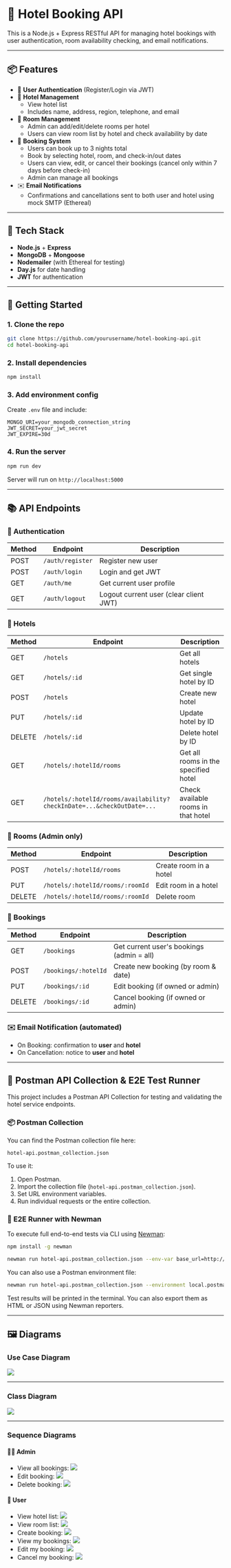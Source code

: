 # 🏨 Hotel Booking API

This is a Node.js + Express RESTful API for managing hotel bookings with user authentication, room availability checking, and email notifications.

---

## 📦 Features

- 👥 **User Authentication** (Register/Login via JWT)
- 🏨 **Hotel Management**
  - View hotel list
  - Includes name, address, region, telephone, and email
- 🚪 **Room Management**
  - Admin can add/edit/delete rooms per hotel
  - Users can view room list by hotel and check availability by date
- 📆 **Booking System**
  - Users can book up to 3 nights total
  - Book by selecting hotel, room, and check-in/out dates
  - Users can view, edit, or cancel their bookings (cancel only within 7 days before check-in)
  - Admin can manage all bookings
- ✉️ **Email Notifications**
  - Confirmations and cancellations sent to both user and hotel using mock SMTP (Ethereal)

---

## 🔧 Tech Stack

- **Node.js** + **Express**
- **MongoDB** + **Mongoose**
- **Nodemailer** (with Ethereal for testing)
- **Day.js** for date handling
- **JWT** for authentication

---

## 🚀 Getting Started

### 1. Clone the repo
```bash
git clone https://github.com/yourusername/hotel-booking-api.git
cd hotel-booking-api
```

### 2. Install dependencies
```bash
npm install
```

### 3. Add environment config
Create `.env` file and include:
```env
MONGO_URI=your_mongodb_connection_string
JWT_SECRET=your_jwt_secret
JWT_EXPIRE=30d
```

### 4. Run the server
```bash
npm run dev
```

Server will run on `http://localhost:5000`

---

## 📚 API Endpoints

### 🔐 Authentication
| Method | Endpoint             | Description            |
|--------|----------------------|------------------------|
| POST   | `/auth/register`     | Register new user      |
| POST   | `/auth/login`        | Login and get JWT      |
| GET    | `/auth/me`           | Get current user profile               |
| GET    | `/auth/logout`       | Logout current user (clear client JWT) |

### 🏨 Hotels
| Method | Endpoint                                              | Description                                  |
|--------|-------------------------------------------------------|----------------------------------------------|
| GET    | `/hotels`                                             | Get all hotels                               |
| GET    | `/hotels/:id`                                         | Get single hotel by ID                       |
| POST   | `/hotels`                                             | Create new hotel                             |
| PUT    | `/hotels/:id`                                         | Update hotel by ID                           |
| DELETE | `/hotels/:id`                                         | Delete hotel by ID                           |
| GET    | `/hotels/:hotelId/rooms`                              | Get all rooms in the specified hotel         |
| GET    | `/hotels/:hotelId/rooms/availability?checkInDate=...&checkOutDate=...` | Check available rooms in that hotel |

### 🚪 Rooms (Admin only)
| Method | Endpoint                               | Description              |
|--------|----------------------------------------|--------------------------|
| POST   | `/hotels/:hotelId/rooms`               | Create room in a hotel   |
| PUT    | `/hotels/:hotelId/rooms/:roomId`       | Edit room in a hotel     |
| DELETE | `/hotels/:hotelId/rooms/:roomId`       | Delete room              |

### 📆 Bookings
| Method | Endpoint               | Description                              |
|--------|------------------------|------------------------------------------|
| GET    | `/bookings`            | Get current user's bookings (admin = all)|
| POST   | `/bookings/:hotelId`   | Create new booking (by room & date)      |
| PUT    | `/bookings/:id`        | Edit booking (if owned or admin)         |
| DELETE | `/bookings/:id`        | Cancel booking (if owned or admin)       |

### ✉️ Email Notification (automated)
- On Booking: confirmation to **user** and **hotel**
- On Cancellation: notice to **user** and **hotel**

---

## 🧪 Postman API Collection & E2E Test Runner

This project includes a Postman API Collection for testing and validating the hotel service endpoints.

### 📦 Postman Collection

You can find the Postman collection file here:

```
hotel-api.postman_collection.json
```

To use it:

1. Open Postman.
2. Import the collection file (`hotel-api.postman_collection.json`).
3. Set URL environment variables.
4. Run individual requests or the entire collection.

### 🚀 E2E Runner with Newman

To execute full end-to-end tests via CLI using [Newman](https://www.npmjs.com/package/newman):

```bash
npm install -g newman

newman run hotel-api.postman_collection.json --env-var base_url=http://localhost:3000
```

You can also use a Postman environment file:

```bash
newman run hotel-api.postman_collection.json --environment local.postman_environment.json
```

Test results will be printed in the terminal. You can also export them as HTML or JSON using Newman reporters.

---

## 🖼️ Diagrams

### Use Case Diagram
![](diagram/use-case.png)

---

### Class Diagram
![](diagram/class.png)

---

### Sequence Diagrams

#### 🧑‍💼 Admin
- View all bookings:
  ![](diagram/admin-get-all-booking.png)
- Edit booking:
  ![](diagram/admin-update-booking.png)
- Delete booking:
  ![](diagram/admin-delete-booking.png)

#### 🙋 User
- View hotel list:
  ![](diagram/get-hotels.png)
- View room list:
  ![](diagram/get-room.png)
- Create booking:
  ![](diagram/post-create-booking.png)
- View my bookings:
  ![](diagram/get-booking.png)
- Edit my booking:
  ![](diagram/update-booking.png)
- Cancel my booking:
  ![](diagram/delete-booking.png)
